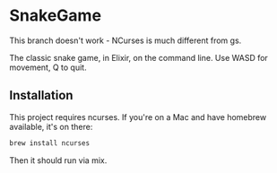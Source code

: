 # SnakeGame

This branch doesn't work - NCurses is much different from gs.

The classic snake game, in Elixir, on the command line. Use WASD for movement, Q to quit.

## Installation

This project requires ncurses. If you're on a Mac and have homebrew available, it's on there:

```bash
brew install ncurses
```

Then it should run via mix.
